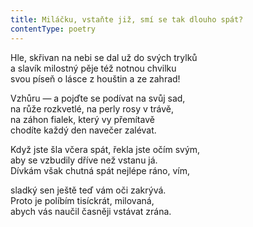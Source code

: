 ```yaml
---
title: Miláčku, vstaňte již, smí se tak dlouho spát?
contentType: poetry
---
```


<section>

Hle, skřivan na nebi se dal už do svých trylků  
a slavík milostný pěje též notnou chvilku  
svou píseň o lásce z houštin a ze zahrad!

</section>

<section>

Vzhůru — a pojďte se podívat na svůj sad,  
na růže rozkvetlé, na perly rosy v trávě,  
na záhon fialek, který vy přemítavě  
chodíte každý den navečer zalévat.

</section>

<section>

Když jste šla včera spát, řekla jste očím svým,  
aby se vzbudily dříve než vstanu já.  
Dívkám však chutná spát nejlépe ráno, vím,

</section>

<section>

sladký sen ještě teď vám oči zakrývá.  
Proto je políbím tisíckrát, milovaná,  
abych vás naučil časněji vstávat zrána.

</section>
